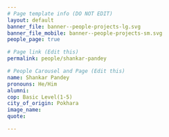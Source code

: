 ```yaml
---
# Page template info (DO NOT EDIT)
layout: default
banner_file: banner--people-projects-lg.svg
banner_file_mobile: banner--people-projects-sm.svg
people_page: true

# Page link (Edit this)
permalink: people/shankar-pandey

# People Carousel and Page (Edit this)
name: Shankar Pandey
pronouns: He/Him
alumni: 
cop: Basic Level(1-5)
city_of_origin: Pokhara
image_name: 
quote: 

---
```

